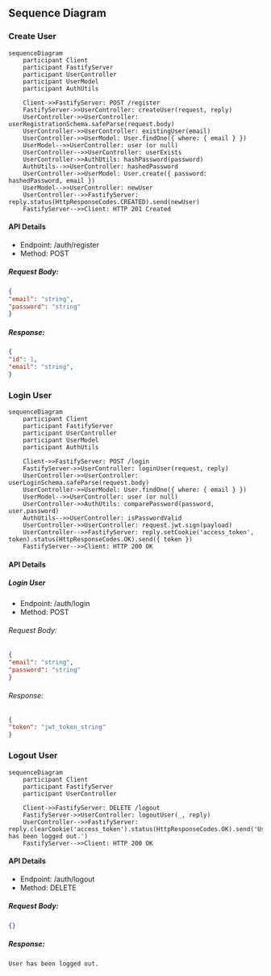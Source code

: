 ## Sequence Diagram
### Create User
```mermaid
sequenceDiagram
    participant Client
    participant FastifyServer
    participant UserController
    participant UserModel
    participant AuthUtils

    Client->>FastifyServer: POST /register
    FastifyServer->>UserController: createUser(request, reply)
    UserController->>UserController: userRegistrationSchema.safeParse(request.body)
    UserController->>UserController: existingUser(email)
    UserController->>UserModel: User.findOne({ where: { email } })
    UserModel-->>UserController: user (or null)
    UserController-->>UserController: userExists
    UserController->>AuthUtils: hashPassword(password)
    AuthUtils-->>UserController: hashedPassword
    UserController->>UserModel: User.create({ password: hashedPassword, email })
    UserModel-->>UserController: newUser
    UserController-->>FastifyServer: reply.status(HttpResponseCodes.CREATED).send(newUser)
    FastifyServer-->>Client: HTTP 201 Created
```

#### API Details
- Endpoint: /auth/register
- Method: POST
##### Request Body:
```json
{
"email": "string",
"password": "string"
}
```

##### Response:
```json
{
"id": 1,
"email": "string",
}
```


### Login User
```mermaid
sequenceDiagram
    participant Client
    participant FastifyServer
    participant UserController
    participant UserModel
    participant AuthUtils
    
    Client->>FastifyServer: POST /login
    FastifyServer->>UserController: loginUser(request, reply)
    UserController->>UserController: userLoginSchema.safeParse(request.body)
    UserController->>UserModel: User.findOne({ where: { email } })
    UserModel-->>UserController: user (or null)
    UserController->>AuthUtils: comparePassword(password, user.password)
    AuthUtils-->>UserController: isPasswordValid
    UserController->>UserController: request.jwt.sign(payload)
    UserController-->>FastifyServer: reply.setCookie('access_token', token).status(HttpResponseCodes.OK).send({ token })
    FastifyServer-->>Client: HTTP 200 OK
```

#### API Details
##### Login User
- Endpoint: /auth/login
- Method: POST
###### Request Body:
```json
{
"email": "string",
"password": "string"
}
```
###### Response:
```json
{
"token": "jwt_token_string"
}
```


### Logout User
```mermaid
sequenceDiagram
    participant Client
    participant FastifyServer
    participant UserController
    
    Client->>FastifyServer: DELETE /logout
    FastifyServer->>UserController: logoutUser(_, reply)
    UserController-->>FastifyServer: reply.clearCookie('access_token').status(HttpResponseCodes.OK).send('User has been logged out.')
    FastifyServer-->>Client: HTTP 200 OK

```

#### API Details

- Endpoint: /auth/logout
- Method: DELETE
##### Request Body:
```json
{}
```
##### Response:
```
User has been logged out.
```
